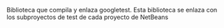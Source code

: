 Biblioteca que compila y enlaza googletest. Esta biblioteca se enlaza con los subproyectos de test de cada proyecto de NetBeans
